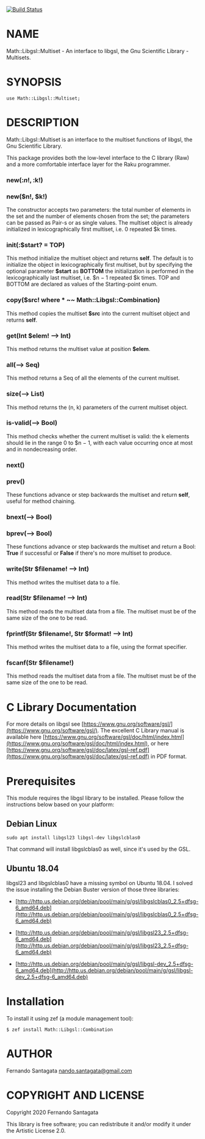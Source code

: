 [![Build Status](https://travis-ci.org/frithnanth/raku-Math-Libgsl-Multiset.svg?branch=master)](https://travis-ci.org/frithnanth/raku-Math-Libgsl-Multiset)

NAME
====

Math::Libgsl::Multiset - An interface to libgsl, the Gnu Scientific Library - Multisets.

SYNOPSIS
========

```perl6
use Math::Libgsl::Multiset;
```

DESCRIPTION
===========

Math::Libgsl::Multiset is an interface to the multiset functions of libgsl, the Gnu Scientific Library.

This package provides both the low-level interface to the C library (Raw) and a more comfortable interface layer for the Raku programmer.

### new(:$n!, :$k!)

### new($n!, $k!)

The constructor accepts two parameters: the total number of elements in the set and the number of elements chosen from the set; the parameters can be passed as Pair-s or as single values. The multiset object is already initialized in lexicographically first multiset, i.e. 0 repeated $k times.

### init(:$start? = TOP)

This method initialize the multiset object and returns **self**. The default is to initialize the object in lexicographically first multiset, but by specifying the optional parameter **$start** as **BOTTOM** the initialization is performed in the lexicographically last multiset, i.e. $n − 1 repeated $k times. TOP and BOTTOM are declared as values of the Starting-point enum.

### copy($src! where * ~~ Math::Libgsl::Combination)

This method copies the multiset **$src** into the current multiset object and returns **self**.

### get(Int $elem! --> Int)

This method returns the multiset value at position **$elem**.

### all(--> Seq)

This method returns a Seq of all the elements of the current multiset.

### size(--> List)

This method returns the (n, k) parameters of the current multiset object.

### is-valid(--> Bool)

This method checks whether the current multiset is valid: the k elements should lie in the range 0 to $n − 1, with each value occurring once at most and in nondecreasing order.

### next()

### prev()

These functions advance or step backwards the multiset and return **self**, useful for method chaining.

### bnext(--> Bool)

### bprev(--> Bool)

These functions advance or step backwards the multiset and return a Bool: **True** if successful or **False** if there's no more multiset to produce.

### write(Str $filename! --> Int)

This method writes the multiset data to a file.

### read(Str $filename! --> Int)

This method reads the multiset data from a file. The multiset must be of the same size of the one to be read.

### fprintf(Str $filename!, Str $format! --> Int)

This method writes the multiset data to a file, using the format specifier.

### fscanf(Str $filename!)

This method reads the multiset data from a file. The multiset must be of the same size of the one to be read.

C Library Documentation
=======================

For more details on libgsl see [https://www.gnu.org/software/gsl/](https://www.gnu.org/software/gsl/). The excellent C Library manual is available here [https://www.gnu.org/software/gsl/doc/html/index.html](https://www.gnu.org/software/gsl/doc/html/index.html), or here [https://www.gnu.org/software/gsl/doc/latex/gsl-ref.pdf](https://www.gnu.org/software/gsl/doc/latex/gsl-ref.pdf) in PDF format.

Prerequisites
=============

This module requires the libgsl library to be installed. Please follow the instructions below based on your platform:

Debian Linux
------------

    sudo apt install libgsl23 libgsl-dev libgslcblas0

That command will install libgslcblas0 as well, since it's used by the GSL.

Ubuntu 18.04
------------

libgsl23 and libgslcblas0 have a missing symbol on Ubuntu 18.04. I solved the issue installing the Debian Buster version of those three libraries:

  * [http://http.us.debian.org/debian/pool/main/g/gsl/libgslcblas0_2.5+dfsg-6_amd64.deb](http://http.us.debian.org/debian/pool/main/g/gsl/libgslcblas0_2.5+dfsg-6_amd64.deb)

  * [http://http.us.debian.org/debian/pool/main/g/gsl/libgsl23_2.5+dfsg-6_amd64.deb](http://http.us.debian.org/debian/pool/main/g/gsl/libgsl23_2.5+dfsg-6_amd64.deb)

  * [http://http.us.debian.org/debian/pool/main/g/gsl/libgsl-dev_2.5+dfsg-6_amd64.deb](http://http.us.debian.org/debian/pool/main/g/gsl/libgsl-dev_2.5+dfsg-6_amd64.deb)

Installation
============

To install it using zef (a module management tool):

    $ zef install Math::Libgsl::Combination

AUTHOR
======

Fernando Santagata <nando.santagata@gmail.com>

COPYRIGHT AND LICENSE
=====================

Copyright 2020 Fernando Santagata

This library is free software; you can redistribute it and/or modify it under the Artistic License 2.0.

